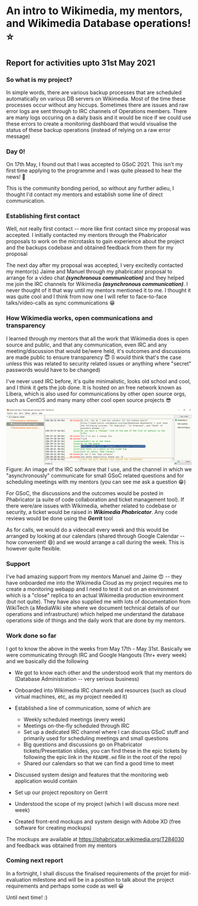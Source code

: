 # An intro to Wikimedia, my mentors, and Wikimedia Database operations! :star:
## Report for activities upto 31st May 2021

### So what is my project?

In simple words, there are various backup processes that are scheduled automatically on various DB servers on Wikimedia. Most of the time these processes occur without any hiccups. Sometimes there are issues and raw error logs are sent through to IRC channels of Operations members. There are many logs occuring on a daily basis and it would be nice if we could use these errors to create a monitoring dashboard that would visualise the status of these backup operations (instead of relying on a raw error message)

### Day 0!

On 17th May, I found out that I was accepted to GSoC 2021. This isn't my first time applying to the programme and I was quite pleased to hear the news! :partying_face: 

This is the community bonding period, so without any further adieu, I thought I'd contact my mentors and establish some line of direct communication. 

### Establishing first contact

Well, not really first contact -- more like first contact since my proposal was accepted. I initially contacted my mentors through the Phabricator proposals to work on the microtasks to gain experience about the project and the backups codebase and obtained feedback from them for my proposal


The next day after my proposal was accepted, I very excitedly contacted my mentor(s) Jaime and Manuel through my phabricator proposal to arrange for a video chat ***(synchronous communication)*** and they helped me join the IRC channels for Wikimedia ***(asynchronous communication)***. 
I never thought of it that way until my mentors mentioned it to me. I thought it was quite cool and I think from now one I will refer to face-to-face talks/video-calls as sync communications :grin:

### How Wikimedia works, open communications and transparency

I learned through my mentors that all the work that Wikimedia does is open source and public, and that any communication, even IRC and any meeting/discussion that would be/were held, it's outcomes and discussions are made public to ensure transparency :innocent: (I would think that's the case unless this was related to security related issues or anything where "secret" passwords would have to be changed)

I've never used IRC before, it's quite minimalistic, looks old school and cool, and I think it gets the job done. It is hosted on an free network known as Libera, which is also used for communications by other open source orgs, such as CentOS and many many other cool open source projects :sunglasses:

![Alt text](images/p1-irc.png "IRC communications")
Figure: An image of the IRC software that I use, and the channel in which we "asynchronously" communicate for small GSoC related questions and for scheduling meetings with my mentors (you can see me ask a question :grin:)

For GSoC, the discussions and the outcomes would be posted in Phabricator (a suite of code collaboration and ticket management tool). If there were/are issues with Wikimedia, whether related to codebase or security, a ticket would be raised in ***Wikimedia Phabricator***. Any code reviews would be done using the ***Gerrit*** tool

As for calls, we would do a videocall every week and this would be arranged by looking at our calendars (shared through Google Calendar -- how convenient! :smile:) and we would arrange a call during the week. 
This is however quite flexible.

### Support 

I've had amazing support from my mentors Manuel and Jaime :heart_eyes: -- they have onboarded me into the Wikimedia Cloud as my project requires me to create a monitoring webapp and I need to test it out on an environment which is a "close" replica to an actual Wikimedia production environment (but not quite). 
They have also supplied me with lots of documentation from WikiTech (a MediaWiki site where we document technical details of our operations and infrastructure) which helped me understand the database operations side of things and the daily work that are done by my mentors.

### Work done so far
I got to know the above in the weeks from May 17th - May 31st. Basically we were communicating through IRC and Google Hangouts (1hr+ every week) and we basically did the following

- We got to know each other and the understood work that my mentors do (Database Administration -- very serious business)

- Onboarded into Wikimedia IRC channels and resources (such as cloud virtual machines, etc, as my project needed it)

- Established a line of communication, some of which are 
    - Weekly scheduled meetings (every week)
    - Meetings on-the-fly scheduled through IRC
    - Set up a dedicated IRC channel where I can discuss GSoC stuff and primarily used for scheduling meetings and small questions
    -  Big questions and discussions go on Phabricator tickets/Presentation slides, you can find these in the epic tickets by following the epic link in the `README.md` file in the root of the repo)
    - Shared our calendars so that we can find a good time to meet

- Discussed system design and features that the monitoring web application would contain

- Set up our project repository on Gerrit

- Understood the scope of my project (which I will discuss more next week)

- Created front-end mockups and system design with Adobe XD (free software for creating mockups) 

The mockups are available at https://phabricator.wikimedia.org/T284030 and feedback was obtained from my mentors

### Coming next report

In a fortnight, I shall discuss the finalised requirements of the projet for mid-evaluation milestone and will be in a position to talk about the project requirements and perhaps some code as well :grinning: 

Until next time! :) 
